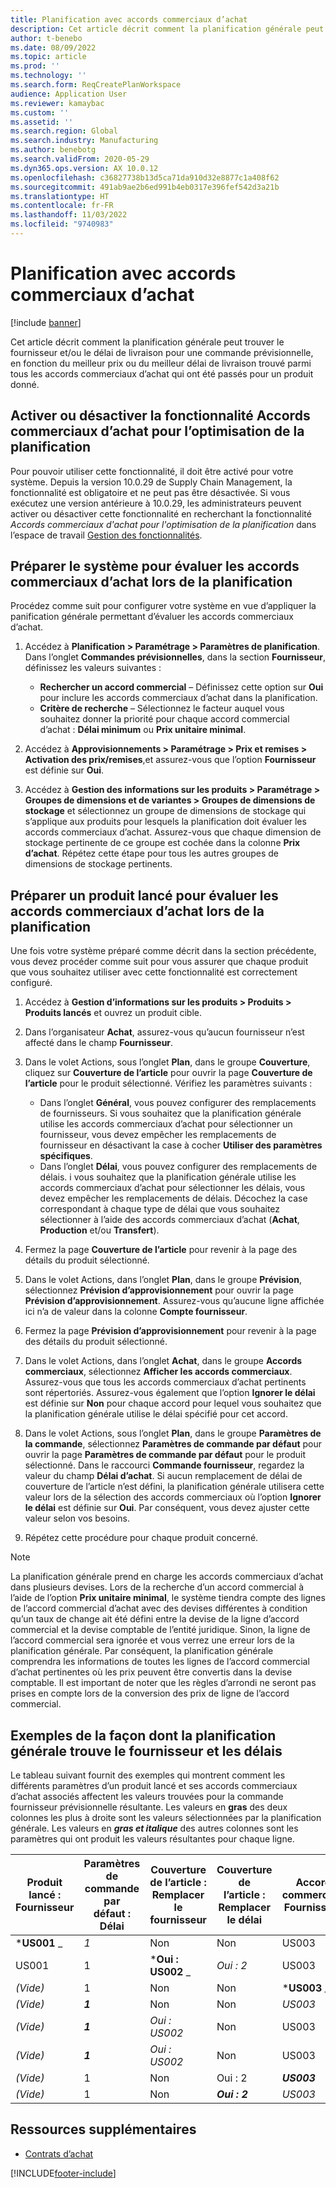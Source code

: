 ```yaml
---
title: Planification avec accords commerciaux d’achat
description: Cet article décrit comment la planification générale peut trouver le fournisseur et/ou le délai de livraison pour une commande prévisionnelle, en fonction du meilleur prix ou du meilleur délai de livraison trouvé dans les accords commerciaux d’achat.
author: t-benebo
ms.date: 08/09/2022
ms.topic: article
ms.prod: ''
ms.technology: ''
ms.search.form: ReqCreatePlanWorkspace
audience: Application User
ms.reviewer: kamaybac
ms.custom: ''
ms.assetid: ''
ms.search.region: Global
ms.search.industry: Manufacturing
ms.author: benebotg
ms.search.validFrom: 2020-05-29
ms.dyn365.ops.version: AX 10.0.12
ms.openlocfilehash: c36827738b13d5ca71da910d32e8877c1a408f62
ms.sourcegitcommit: 491ab9ae2b6ed991b4eb0317e396fef542d3a21b
ms.translationtype: HT
ms.contentlocale: fr-FR
ms.lasthandoff: 11/03/2022
ms.locfileid: "9740983"
---
```

# <a name="master-planning-with-purchase-trade-agreements"></a>Planification avec accords commerciaux d’achat

[!include [banner](../../includes/banner.md)]

Cet article décrit comment la planification générale peut trouver le fournisseur et/ou le délai de livraison pour une commande prévisionnelle, en fonction du meilleur prix ou du meilleur délai de livraison trouvé parmi tous les accords commerciaux d’achat qui ont été passés pour un produit donné.

## <a name="turn-the-purchase-trade-agreements-for-planning-optimization-feature-on-or-off"></a>Activer ou désactiver la fonctionnalité Accords commerciaux d’achat pour l’optimisation de la planification

Pour pouvoir utiliser cette fonctionnalité, il doit être activé pour votre système. Depuis la version 10.0.29 de Supply Chain Management, la fonctionnalité est obligatoire et ne peut pas être désactivée. Si vous exécutez une version antérieure à 10.0.29, les administrateurs peuvent activer ou désactiver cette fonctionnalité en recherchant la fonctionnalité *Accords commerciaux d'achat pour l'optimisation de la planification* dans l’espace de travail [Gestion des fonctionnalités](../../../fin-ops-core/fin-ops/get-started/feature-management/feature-management-overview.md).

## <a name="prepare-your-system-to-evaluate-purchase-trade-agreements-during-master-planning"></a>Préparer le système pour évaluer les accords commerciaux d’achat lors de la planification

Procédez comme suit pour configurer votre système en vue d’appliquer la panification générale permettant d’évaluer les accords commerciaux d’achat.

1. Accédez à **Planification \> Paramétrage \> Paramètres de planification**. Dans l’onglet **Commandes prévisionnelles**, dans la section **Fournisseur**, définissez les valeurs suivantes :

    - **Rechercher un accord commercial** – Définissez cette option sur **Oui** pour inclure les accords commerciaux d’achat dans la planification.
    - **Critère de recherche** – Sélectionnez le facteur auquel vous souhaitez donner la priorité pour chaque accord commercial d’achat : **Délai minimum** ou **Prix unitaire minimal**.

1. Accédez à **Approvisionnements \> Paramétrage \> Prix et remises \> Activation des prix/remises**,et assurez-vous que l’option **Fournisseur** est définie sur **Oui**.
1. Accédez à **Gestion des informations sur les produits \> Paramétrage \> Groupes de dimensions et de variantes \> Groupes de dimensions de stockage** et sélectionnez un groupe de dimensions de stockage qui s’applique aux produits pour lesquels la planification doit évaluer les accords commerciaux d’achat. Assurez-vous que chaque dimension de stockage pertinente de ce groupe est cochée dans la colonne **Prix d’achat**. Répétez cette étape pour tous les autres groupes de dimensions de stockage pertinents.

## <a name="prepare-a-released-product-to-evaluate-purchase-trade-agreements-during-master-planning"></a>Préparer un produit lancé pour évaluer les accords commerciaux d’achat lors de la planification

Une fois votre système préparé comme décrit dans la section précédente, vous devez procéder comme suit pour vous assurer que chaque produit que vous souhaitez utiliser avec cette fonctionnalité est correctement configuré.

1. Accédez à **Gestion d’informations sur les produits \> Produits \> Produits lancés** et ouvrez un produit cible.
1. Dans l’organisateur **Achat**, assurez-vous qu’aucun fournisseur n’est affecté dans le champ **Fournisseur**.
1. Dans le volet Actions, sous l’onglet **Plan**, dans le groupe **Couverture**, cliquez sur **Couverture de l’article** pour ouvrir la page **Couverture de l’article** pour le produit sélectionné. Vérifiez les paramètres suivants :

    - Dans l’onglet **Général**, vous pouvez configurer des remplacements de fournisseurs. Si vous souhaitez que la planification générale utilise les accords commerciaux d’achat pour sélectionner un fournisseur, vous devez empêcher les remplacements de fournisseur en désactivant la case à cocher **Utiliser des paramètres spécifiques**.
    - Dans l’onglet **Délai**, vous pouvez configurer des remplacements de délais. i vous souhaitez que la planification générale utilise les accords commerciaux d’achat pour sélectionner les délais, vous devez empêcher les remplacements de délais. Décochez la case correspondant à chaque type de délai que vous souhaitez sélectionner à l’aide des accords commerciaux d’achat (**Achat**, **Production** et/ou **Transfert**).

1. Fermez la page **Couverture de l’article** pour revenir à la page des détails du produit sélectionné.
1. Dans le volet Actions, dans l’onglet **Plan**, dans le groupe **Prévision**, sélectionnez **Prévision d’approvisionnement** pour ouvrir la page **Prévision d’approvisionnement**. Assurez-vous qu’aucune ligne affichée ici n’a de valeur dans la colonne **Compte fournisseur**.
1. Fermez la page **Prévision d’approvisionnement** pour revenir à la page des détails du produit sélectionné.
1. Dans le volet Actions, dans l’onglet **Achat**, dans le groupe **Accords commerciaux**, sélectionnez **Afficher les accords commerciaux**. Assurez-vous que tous les accords commerciaux d’achat pertinents sont répertoriés. Assurez-vous également que l’option **Ignorer le délai** est définie sur **Non** pour chaque accord pour lequel vous souhaitez que la planification générale utilise le délai spécifié pour cet accord.
1. Dans le volet Actions, sous l’onglet **Plan**, dans le groupe **Paramètres de la commande**, sélectionnez **Paramètres de commande par défaut** pour ouvrir la page **Paramètres de commande par défaut** pour le produit sélectionné. Dans le raccourci **Commande fournisseur**, regardez la valeur du champ **Délai d’achat**. Si aucun remplacement de délai de couverture de l’article n’est défini, la planification générale utilisera cette valeur lors de la sélection des accords commerciaux où l’option **Ignorer le délai** est définie sur **Oui**. Par conséquent, vous devez ajuster cette valeur selon vos besoins.
1. Répétez cette procédure pour chaque produit concerné.

> [!NOTE]
> La planification générale prend en charge les accords commerciaux d’achat dans plusieurs devises. Lors de la recherche d’un accord commercial à l’aide de l’option **Prix unitaire minimal**, le système tiendra compte des lignes de l’accord commercial d’achat avec des devises différentes à condition qu’un taux de change ait été défini entre la devise de la ligne d’accord commercial et la devise comptable de l’entité juridique. Sinon, la ligne de l’accord commercial sera ignorée et vous verrez une erreur lors de la planification générale. Par conséquent, la planification générale comprendra les informations de toutes les lignes de l’accord commercial d’achat pertinentes où les prix peuvent être convertis dans la devise comptable. Il est important de noter que les règles d’arrondi ne seront pas prises en compte lors de la conversion des prix de ligne de l’accord commercial.

## <a name="examples-of-how-master-planning-finds-vendor-and-lead-times"></a>Exemples de la façon dont la planification générale trouve le fournisseur et les délais

Le tableau suivant fournit des exemples qui montrent comment les différents paramètres d’un produit lancé et ses accords commerciaux d’achat associés affectent les valeurs trouvées pour la commande fournisseur prévisionnelle résultante. Les valeurs en **gras** des deux colonnes les plus à droite sont les valeurs sélectionnées par la planification générale. Les valeurs en **_gras et italique_** des autres colonnes sont les paramètres qui ont produit les valeurs résultantes pour chaque ligne.

| Produit lancé : Fournisseur | Paramètres de commande par défaut : Délai | Couverture de l’article : Remplacer le fournisseur | Couverture de l’article : Remplacer le délai | Accord commercial : Fournisseur | Accord commercial : Délai | Accord commercial : Ignorer le délai | Fournisseur résultant | Délai résultant |
| --- | --- | --- | --- | --- | --- | --- | --- | --- |
| ***US001** _ | _*_1_*_ | Non | Non | US003 | 3 | Non | **US001** | **1** |
| US001 | 1 | ***Oui : US002** _ | _*_Oui : 2_*_ | US003 | 3 | Non | **US002** | **2** |
| *(Vide)* | 1 | Non | Non | ***US003** _ | _*_3_*_ | Non | **US003** | **3** |
| *(Vide)* | ***1*** | Non | Non | _*_US003_*_ | 3 | Oui | **US003** | **1** |
| *(Vide)* | ***1*** | _*_Oui : US002_*_ | Non | US003 | 3 | Non | **US002** | **1** |
| *(Vide)* | ***1*** | _*_Oui : US002_*_ | Non | US003 | 3 | Non | **US002** | **1** |
| *(Vide)* | 1 | Non | Oui : 2 | ***US003*** | _*_3_*_ | Non | **US003** | **3** |
| *(Vide)* | 1 | Non | ***Oui : 2*** | _*_US003_*_ | 3 | Oui | **US003** | **2** |

## <a name="additional-resources"></a>Ressources supplémentaires

- [Contrats d’achat](../../procurement/purchase-agreements.md)


[!INCLUDE[footer-include](../../../includes/footer-banner.md)]
